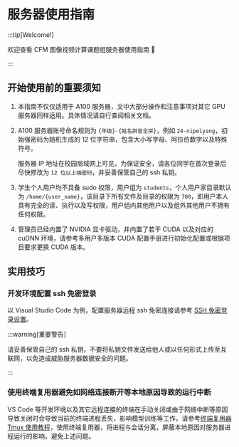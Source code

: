 # 服务器使用指南

:::tip[Welcome!]

欢迎查看 CFM 图像视频计算课题组服务器使用指南 🤗

:::

## 开始使用前的重要须知

1. 本指南不仅仅适用于 A100 服务器，文中大部分操作和注意事项对其它 GPU 服务器同样适用。具体情况请自行查阅相关文档。
2. A100 服务器账号命名规则为 `{年级}-{姓名拼音全拼}`，例如 `24-nipeiyang`，初始强密码为随机生成的 12 位字符串，包含大小写字母、阿拉伯数字以及特殊符号。
   
   服务器 IP 地址在校园局域网上可见，为保证安全，请各位同学在首次登录后尽快修改为 `12 位以上强密码`，并妥善保管自己的 ssh 私钥。
3. 学生个人用户均不具备 sudo 权限，用户组为 `students`，个人用户家目录默认为 `/home/{user_name}`，该目录下所有文件及目录的权限为 `700`，即用户本人具有完全的读、执行以及写权限，用户组内其他用户以及组外其他用户不拥有任何权限。
4. 管理员已经内置了 NVIDIA 显卡驱动，并内置了若干 CUDA 以及对应的 cuDNN 环境，请参考多用户多版本 CUDA 配置手册进行初始化配置或根据项目要求更换 CUDA 版本。

## 实用技巧

### 开发环境配置 ssh 免密登录

以 Visual Studio Code 为例，配置服务器远程 ssh 免密连接请参考 [SSH 免密登录设置](./2-ssh-login.md)。

:::warning[重要警告]

请妥善保管自己的 ssh 私钥，不要将私钥文件发送给他人或以任何形式上传至互联网，以免造成威胁服务器数据安全的问题。

:::

### 使用终端复用器避免如网络连接断开等本地原因导致的运行中断

VS Code 等开发环境以及其它远程连接的终端在手动关闭或由于网络中断等原因导致关闭时会导致当前的终端进程丢失，影响模型训练等工作，请参考[终端复用器 Tmux 使用教程](../7-tmux.md)，使用终端复用器，将进程与会话分离，屏蔽本地原因对服务器进程运行的影响，避免上述问题。

